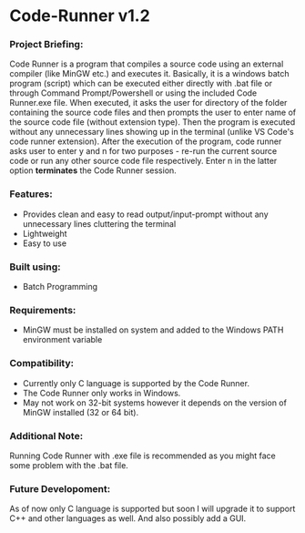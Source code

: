 # Code-Runner v1.2
### Project Briefing:

Code Runner is a program that compiles a source code using an external compiler (like MinGW etc.) and executes it.
Basically, it is a windows batch program (script) which can be executed either directly with .bat file or through Command Prompt/Powershell or using the included Code Runner.exe file.
When executed, it asks the user for directory of the folder containing the source code files and then prompts the user to enter name of the source code file (without extension type).
Then the program is executed without any unnecessary lines showing up in the terminal (unlike VS Code's code runner extension).
After the execution of the program, code runner asks user to enter y and n for two purposes - re-run the current source code or run any other source code file respectively.
Enter n in the latter option **terminates** the Code Runner session.

### Features:
- Provides clean and easy to read output/input-prompt without any unnecessary lines cluttering the terminal
- Lightweight
- Easy to use
### Built using:
- Batch Programming
### Requirements:
- MinGW must be installed on system and added to the Windows PATH environment variable
### Compatibility:
- Currently only C language is supported by the Code Runner.
- The Code Runner only works in Windows.
- May not work on 32-bit systems however it depends on the version of MinGW installed (32 or 64 bit).
### Additional Note:
Running Code Runner with .exe file is recommended as you might face some problem with the .bat file.
### Future Developoment:
 As of now only C language is supported but soon I will upgrade it to support C++ and other languages as well. And also possibly add a GUI.
